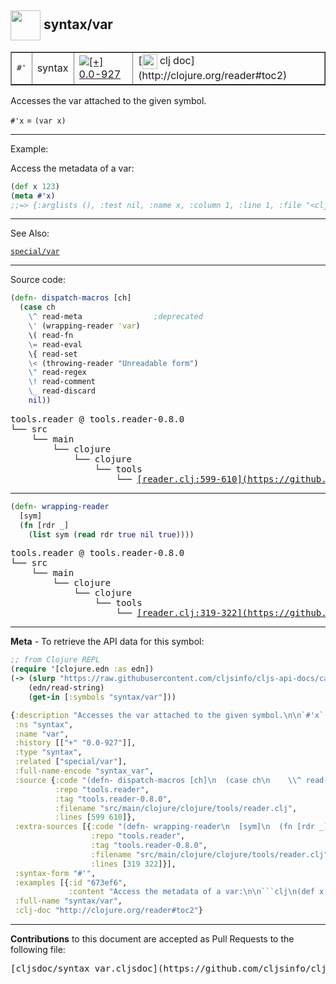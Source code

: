 ## <img width="48px" valign="middle" src="http://i.imgur.com/Hi20huC.png"> syntax/var

 <table border="1">
<tr>
<td><samp>#'</samp></td>
<td>syntax</td>
<td><a href="https://github.com/cljsinfo/cljs-api-docs/tree/0.0-927"><img valign="middle" alt="[+] 0.0-927" src="https://img.shields.io/badge/+-0.0--927-lightgrey.svg"></a> </td>
<td>
[<img height="24px" valign="middle" src="http://i.imgur.com/1GjPKvB.png"> clj doc](http://clojure.org/reader#toc2)
</td>
</tr>
</table>


Accesses the var attached to the given symbol.

`#'x` = `(var x)`

---

Example:

Access the metadata of a var:

```clj
(def x 123)
(meta #'x)
;;=> {:arglists (), :test nil, :name x, :column 1, :line 1, :file "<cljs repl>", :doc nil, :ns cljs.user}
```

---

See Also:

[`special/var`](special_var.md)<br>

---


Source code:

```clj
(defn- dispatch-macros [ch]
  (case ch
    \^ read-meta                ;deprecated
    \' (wrapping-reader 'var)
    \( read-fn
    \= read-eval
    \{ read-set
    \< (throwing-reader "Unreadable form")
    \" read-regex
    \! read-comment
    \_ read-discard
    nil))
```

 <pre>
tools.reader @ tools.reader-0.8.0
└── src
    └── main
        └── clojure
            └── clojure
                └── tools
                    └── <ins>[reader.clj:599-610](https://github.com/clojure/tools.reader/blob/tools.reader-0.8.0/src/main/clojure/clojure/tools/reader.clj#L599-L610)</ins>
</pre>


---

```clj
(defn- wrapping-reader
  [sym]
  (fn [rdr _]
    (list sym (read rdr true nil true))))
```

 <pre>
tools.reader @ tools.reader-0.8.0
└── src
    └── main
        └── clojure
            └── clojure
                └── tools
                    └── <ins>[reader.clj:319-322](https://github.com/clojure/tools.reader/blob/tools.reader-0.8.0/src/main/clojure/clojure/tools/reader.clj#L319-L322)</ins>
</pre>

---

__Meta__ - To retrieve the API data for this symbol:

```clj
;; from Clojure REPL
(require '[clojure.edn :as edn])
(-> (slurp "https://raw.githubusercontent.com/cljsinfo/cljs-api-docs/catalog/cljs-api.edn")
    (edn/read-string)
    (get-in [:symbols "syntax/var"]))
```

```clj
{:description "Accesses the var attached to the given symbol.\n\n`#'x` = `(var x)`",
 :ns "syntax",
 :name "var",
 :history [["+" "0.0-927"]],
 :type "syntax",
 :related ["special/var"],
 :full-name-encode "syntax_var",
 :source {:code "(defn- dispatch-macros [ch]\n  (case ch\n    \\^ read-meta                ;deprecated\n    \\' (wrapping-reader 'var)\n    \\( read-fn\n    \\= read-eval\n    \\{ read-set\n    \\< (throwing-reader \"Unreadable form\")\n    \\\" read-regex\n    \\! read-comment\n    \\_ read-discard\n    nil))",
          :repo "tools.reader",
          :tag "tools.reader-0.8.0",
          :filename "src/main/clojure/clojure/tools/reader.clj",
          :lines [599 610]},
 :extra-sources [{:code "(defn- wrapping-reader\n  [sym]\n  (fn [rdr _]\n    (list sym (read rdr true nil true))))",
                  :repo "tools.reader",
                  :tag "tools.reader-0.8.0",
                  :filename "src/main/clojure/clojure/tools/reader.clj",
                  :lines [319 322]}],
 :syntax-form "#'",
 :examples [{:id "673ef6",
             :content "Access the metadata of a var:\n\n```clj\n(def x 123)\n(meta #'x)\n;;=> {:arglists (), :test nil, :name x, :column 1, :line 1, :file \"<cljs repl>\", :doc nil, :ns cljs.user}\n```"}],
 :full-name "syntax/var",
 :clj-doc "http://clojure.org/reader#toc2"}

```

---

__Contributions__ to this document are accepted as Pull Requests to the following file:

 <pre>
[cljsdoc/syntax_var.cljsdoc](https://github.com/cljsinfo/cljs-api-docs/blob/master/cljsdoc/syntax_var.cljsdoc)
</pre>

